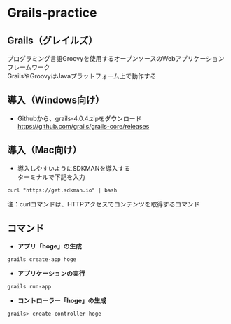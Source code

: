 # Grails-practice

## Grails（グレイルズ）

プログラミング言語Groovyを使用するオープンソースのWebアプリケーションフレームワーク<br>
GrailsやGroovyはJavaプラットフォーム上で動作する

## 導入（Windows向け）

* Githubから、grails-4.0.4.zipをダウンロード<br>
https://github.com/grails/grails-core/releases

## 導入（Mac向け）

* 導入しやすいようにSDKMANを導入する<br>
ターミナルで下記を入力
```
curl "https://get.sdkman.io" | bash
```
注：curlコマンドは、HTTPアクセスでコンテンツを取得するコマンド


## コマンド

* **アプリ「hoge」の生成**
```
grails create-app hoge
```

* **アプリケーションの実行**
```
grails run-app
```
* **コントローラー「hoge」の生成**
```
grails> create-controller hoge
```
